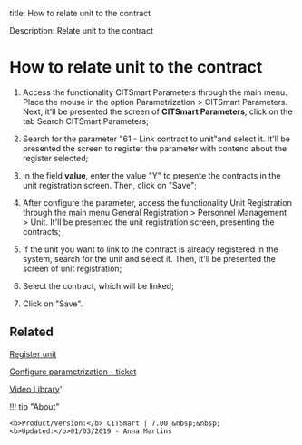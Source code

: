 title: How to relate unit to the contract

Description: Relate unit to the contract

# How to relate unit to the contract

1.  Access the functionality CITSmart Parameters through the main menu. Place the mouse in the option Parametrization > CITSmart Parameters. Next, it'll be presented the screen of **CITSmart Parameters**, click on the tab Search CITSmart Parameters;

2.  Search for the parameter "61 - Link contract to unit"and select it. It'll be presented the screen to register the parameter with contend about the register selected;

3.  In the field **value**, enter the value "Y" to presente the contracts in the unit registration screen. Then, click on "Save";

4.  After configure the parameter, access the functionality Unit Registration through the main menu General Registration \> Personnel Management \> Unit. It'll be presented the unit registration screen, presenting the contracts;

5.  If the unit you want to link to the contract is already registered in the system, search for the unit and select it. Then, it'll be presented the screen of unit registration;

6.  Select the contract, which will be linked;

7.  Click on "Save".

Related
-------

[Register unit](/en-us/citsmart-7/platform-administration/region-and-language/register-unit.html)

[Configure parametrization - ticket](/en-us/citsmart-7/platform-administration/parameters-list/configure-parametrization-ticket.html)


<i class='fa fa-youtube-play  fa-2x' style='color:#97ce17;vertical-align: middle;'> </i> [Video Library](https://www.youtube.com/playlist?list=PLB5qK2uzf2RNemh0QXhtOXntvZ6G6o2B_)'

!!! tip "About"

    <b>Product/Version:</b> CITSmart | 7.00 &nbsp;&nbsp;
    <b>Updated:</b>01/03/2019 - Anna Martins
